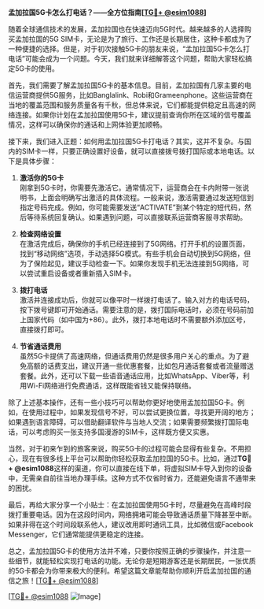 **孟加拉国5G卡怎么打电话？——全方位指南[[TG💪+ @esim1088](https://t.me/s/esim1088)]**

随着全球通信技术的发展，孟加拉国也在快速迈向5G时代。越来越多的人选择购买孟加拉国的5G SIM卡，无论是为了旅行、工作还是长期居住，这种卡都成为了一种便捷的选择。但是，对于初次接触5G卡的朋友来说，“孟加拉国5G卡怎么打电话”可能会成为一个问题。今天，我们就来详细解答这个问题，帮助大家轻松搞定5G卡的使用。

首先，我们需要了解孟加拉国5G卡的基本信息。目前，孟加拉国有几家主要的电信运营商提供5G服务，比如Banglalink、Robi和Grameenphone。这些运营商在当地的覆盖范围和服务质量各有千秋，但总体来说，它们都能提供稳定且高速的网络连接。如果你计划在孟加拉国使用5G卡，建议提前查询你所在区域的信号覆盖情况，这样可以确保你的通话和上网体验更加顺畅。

接下来，我们进入正题：如何用孟加拉国5G卡打电话？其实，这并不复杂。与国内的SIM卡一样，只要正确设置好设备，就可以直接拨号拨打国际或本地电话。以下是具体步骤：

1. **激活你的5G卡**  
   刚拿到5G卡时，你需要先激活它。通常情况下，运营商会在卡内附带一张说明书，上面会明确写出激活的具体流程。一般来说，激活需要通过发送短信到指定号码完成。例如，你可能需要发送“ACTIVATE”到某个特定的短代码，然后等待系统回复确认。如果遇到问题，可以直接联系运营商客服寻求帮助。

2. **检查网络设置**  
   在激活完成后，确保你的手机已经连接到了5G网络。打开手机的设置页面，找到“移动网络”选项，手动选择5G模式。有些手机会自动切换到5G网络，但为了保险起见，建议手动检查一下。如果你发现手机无法连接到5G网络，可以尝试重启设备或者重新插入SIM卡。

3. **拨打电话**  
   激活并连接成功后，你就可以像平时一样拨打电话了。输入对方的电话号码，按下拨号键即可开始通话。需要注意的是，拨打国际电话时，必须在号码前加上国家代码（如中国为+86）。此外，拨打本地电话时不需要额外添加区号，直接拨打即可。

4. **节省通话费用**  
   虽然5G卡提供了高速网络，但通话费用仍然是很多用户关心的重点。为了避免高额的话费支出，建议开通一些优惠套餐，比如包月通话套餐或者流量赠送套餐。此外，还可以下载一些语音通话应用，比如WhatsApp、Viber等，利用Wi-Fi网络进行免费通话，这样既能省钱又能保持联络。

除了上述基本操作，还有一些小技巧可以帮助你更好地使用孟加拉国5G卡。例如，在使用过程中，如果发现信号不好，可以尝试更换位置，寻找更开阔的地方；如果遇到语言障碍，可以借助翻译软件与当地人交流；如果需要频繁拨打国际电话，可以考虑购买一张支持多国漫游的SIM卡，这样既方便又实惠。

当然，对于初来乍到的旅客来说，购买5G卡的过程可能会显得有些复杂。不用担心，现在有很多线上平台可以帮助你轻松获取孟加拉国的5G卡。比如，通过**TG💪+ @esim1088**这样的渠道，你可以直接在线下单，将虚拟SIM卡导入到你的设备中，无需亲自前往当地办理手续。这种方式不仅省时省力，还能避免语言不通带来的困扰。

最后，再给大家分享一个小贴士：在孟加拉国使用5G卡时，尽量避免在高峰时段拨打重要电话。因为在这段时间内，网络拥堵可能会导致通话质量下降甚至中断。如果非得在这个时间段联系他人，建议改用即时通讯工具，比如微信或Facebook Messenger，它们通常能提供更稳定的连接。

总之，孟加拉国5G卡的使用方法并不难，只要你按照正确的步骤操作，并注意一些细节，就能轻松实现打电话的功能。无论你是短期游客还是长期居民，一张优质的5G卡都会为你带来极大的便利。希望这篇文章能帮助你顺利开启孟加拉国的通信之旅！[[TG💪+ @esim1088](https://t.me/s/esim1088)] 

[[TG💪+ @esim1088](https://t.me/s/esim1088) ![Image](https://i.postimg.cc/4NQfJmqS/Snipaste-2025-05-13-00-14-12.png)]